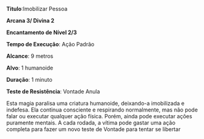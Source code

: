 **Titulo**:Imobilizar Pessoa

**Arcana 3/ Divina 2**

**Encantamento de Nível 2/3**

**Tempo de Execução**: Ação Padrão

**Alcance**: 9 metros

**Alvo**: 1 humanoide

**Duração**: 1 minuto

**Teste de Resistência**: Vontade Anula

Esta magia paralisa uma criatura humanoide, deixando-a imobilizada e indefesa. Ela continua consciente e respirando normalmente, mas não pode falar ou executar qualquer ação física. Porém, ainda pode executar ações puramente mentais.
A cada rodada, a vítima pode gastar uma ação completa para fazer um novo teste de Vontade para tentar se libertar
